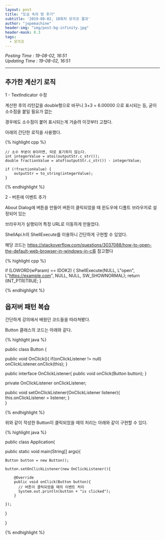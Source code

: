 ```yaml
---
layout: post
title: "도심 속의 방 후기"
subtitle: '2019-08-02, 10회차 모각코 결과'
author: "jopemachine"
header-img: "img/post-bg-infinity.jpg"
header-mask: 0.3
tags:
  - 모각코
---
```


<i>Posting Time : 19-08-02, 16:51</i><br>
<i>Updating Time : 19-08-02, 16:51</i><br>

---

<h2>추가한 계산기 로직</h2>

1 - TextIndicator 수정

계산한 후의 리턴값을 double형으로 바꾸니 3+3 = 6.00000 으로 표시되는 등, 굳이 소수점을 붙일 필요가 없는

경우에도 소수점이 붙어 표시되는게 거슬려 이것부터 고쳤다.

아래의 간단한 로직을 사용했다.

{% highlight cpp %}

	// 소수 부분이 0이라면, 따로 표기하지 않는다.
	int integerValue = atoi(outputStr.c_str());
	double fractionValue = atof(outputStr.c_str()) - integerValue;

 	if (!fractionValue) {
		outputStr = to_string(integerValue);
	}

{% endhighlight %}

2 - 버튼에 이벤트 추가

About Dialog에 버튼을 만들어 버튼이 클릭되었을 때 윈도우에 디폴트 브라우저로 설정되어 있는

브라우저가 실행되어 특정 URL로 이동하게 만들었다. 

ShellApi.h의 ShellExecute를 이용하니 간단하게 구현할 수 있었다.

해당 코드는 https://stackoverflow.com/questions/3037088/how-to-open-the-default-web-browser-in-windows-in-c를 참고했다

{% highlight cpp %}

if (LOWORD(wParam) == IDOK2) 
		{
			ShellExecute(NULL, L"open", L"https://example.com", NULL, NULL, SW_SHOWNORMAL);
			return (INT_PTR)TRUE;
		}
  
{% endhighlight %}


<h2>옵저버 패턴 복습</h2>

간단하게 강의에서 배웠던 코드들을 따라쳐봤다.

Button 클래스의 코드는 아래와 같다.

{% highlight java %}

public class Button {

  public void OnClick(){
    if(onClickListener != null)
    onClickListener.onClick(this);
  }

  public interface OnClickListener{
    public void onClick(Button button);
  }

  private OnClickListener onClickListener;

  public void setOnClickListener(OnClickListener listener){
    this.onClickListener = listener;
  }  
}

{% endhighlight %}

위와 같이 작성한 Button이 클릭되었을 때의 처리는 아래와 같이 구현할 수 있다.

{% highlight java %}

public class Application{
  
  public static void main(String[] args){

    Button button = new Button();

    button.setOnClickListener(new OnClickListener(){
      
        @Override
        public void onClick(Button button){
          // 버튼이 클릭되었을 때의 이벤트 처리
          System.out.println(button + "is clicked");
        }

    });
  }

}

{% endhighlight %}
